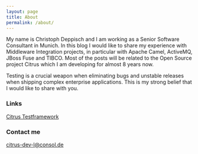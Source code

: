 ```yaml
---
layout: page
title: About
permalink: /about/
---
```


My name is Christoph Deppisch and I am working as a Senior Software Consultant in Munich. In this blog I would like to share my experience with Middleware Integration projects, in particular with Apache Camel, ActiveMQ, JBoss Fuse and TIBCO. Most of the posts will be related to the Open Source project Citrus which I am developing for almost 8 years now.

Testing is a crucial weapon when eliminating bugs and unstable releases when shipping complex enterprise applications. This is my strong belief that I would like to share with you.

### Links

[Citrus Testframework](http://www.citrusframework.org)

### Contact me

[citrus-dev-l@consol.de](mailto:citrus-dev-l@consol.de)